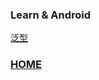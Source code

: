 ### Learn & Android

[泛型](https://daixuenan.github.io/learn/Android/泛型)

### [HOME](https://daixuenan.github.io/)